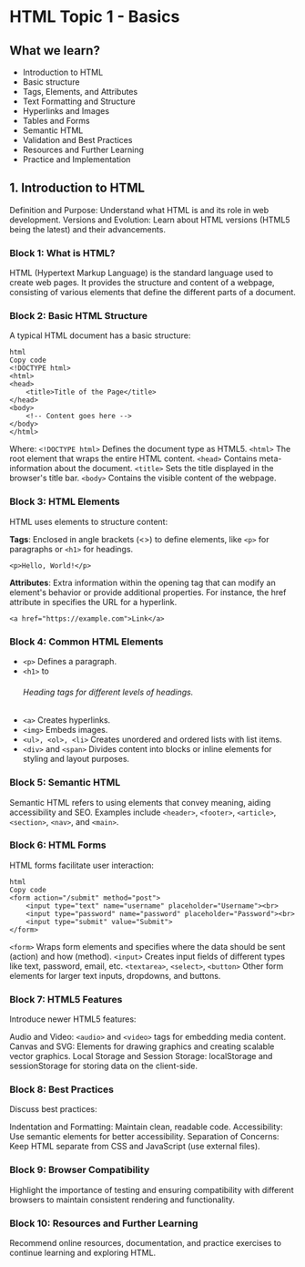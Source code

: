# HTML Topic 1 - Basics

## What we learn? 

- Introduction to HTML
- Basic structure
- Tags, Elements, and Attributes
- Text Formatting and Structure
- Hyperlinks and Images
- Tables and Forms
- Semantic HTML
- Validation and Best Practices
- Resources and Further Learning
- Practice and Implementation

## 1. Introduction to HTML
Definition and Purpose: Understand what HTML is and its role in web development.
Versions and Evolution: Learn about HTML versions (HTML5 being the latest) and their advancements.

### Block 1: What is HTML?
HTML (Hypertext Markup Language) is the standard language used to create web pages. It provides the structure and content of a webpage, consisting of various elements that define the different parts of a document.

### Block 2: Basic HTML Structure
A typical HTML document has a basic structure:

```
html
Copy code
<!DOCTYPE html>
<html>
<head>
    <title>Title of the Page</title>
</head>
<body>
    <!-- Content goes here -->
</body>
</html>
```

Where:
`<!DOCTYPE html>` Defines the document type as HTML5.
`<html>` The root element that wraps the entire HTML content.
`<head>` Contains meta-information about the document.
`<title>` Sets the title displayed in the browser's title bar.
`<body>` Contains the visible content of the webpage.

### Block 3: HTML Elements
HTML uses elements to structure content:

**Tags**: Enclosed in angle brackets (<>) to define elements, like `<p>` for paragraphs or `<h1>` for headings.

```
<p>Hello, World!</p>
```

**Attributes**: Extra information within the opening tag that can modify an element's behavior or provide additional properties. For instance, the href attribute in specifies the URL for a hyperlink.

```
<a href="https://example.com">Link</a>
```

### Block 4: Common HTML Elements

- `<p>` Defines a paragraph.
- `<h1>` to <h6> Heading tags for different levels of headings.
- `<a>` Creates hyperlinks.
- `<img>` Embeds images.
- `<ul>, <ol>, <li>` Creates unordered and ordered lists with list items.
- `<div>` and `<span>` Divides content into blocks or inline elements for styling and layout purposes.

### Block 5: Semantic HTML
Semantic HTML refers to using elements that convey meaning, aiding accessibility and SEO. Examples include `<header>`, `<footer>`, `<article>`, `<section>`, `<nav>`, and `<main>`.

### Block 6: HTML Forms
HTML forms facilitate user interaction:

```
html
Copy code
<form action="/submit" method="post">
    <input type="text" name="username" placeholder="Username"><br>
    <input type="password" name="password" placeholder="Password"><br>
    <input type="submit" value="Submit">
</form>
```

`<form>` Wraps form elements and specifies where the data should be sent (action) and how (method).
`<input>` Creates input fields of different types like text, password, email, etc.
`<textarea>`, `<select>`, `<button>` Other form elements for larger text inputs, dropdowns, and buttons.

### Block 7: HTML5 Features
Introduce newer HTML5 features:

Audio and Video: `<audio>` and `<video>` tags for embedding media content.
Canvas and SVG: Elements for drawing graphics and creating scalable vector graphics.
Local Storage and Session Storage: localStorage and sessionStorage for storing data on the client-side.

### Block 8: Best Practices
Discuss best practices:

Indentation and Formatting: Maintain clean, readable code.
Accessibility: Use semantic elements for better accessibility.
Separation of Concerns: Keep HTML separate from CSS and JavaScript (use external files).

### Block 9: Browser Compatibility
Highlight the importance of testing and ensuring compatibility with different browsers to maintain consistent rendering and functionality.

### Block 10: Resources and Further Learning
Recommend online resources, documentation, and practice exercises to continue learning and exploring HTML.

